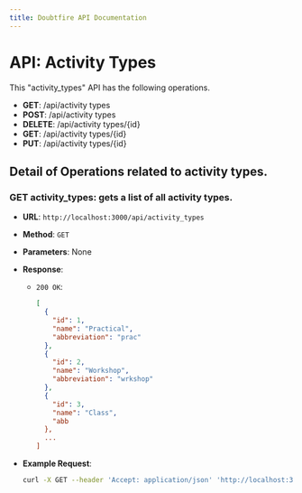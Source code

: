 ```yaml
---
title: Doubtfire API Documentation
---
```


# API: Activity Types

This "activity_types" API has the following operations.

- **GET**: /api/activity types
- **POST**: /api/activity types
- **DELETE**: /api/activity types/{id}
- **GET**: /api/activity types/{id}
- **PUT**: /api/activity types/{id}

## Detail of Operations related to activity types.

### GET activity_types: gets a list of all activity types.

- **URL**: `http://localhost:3000/api/activity_types`
- **Method**: `GET`
- **Parameters**: None
- **Response**:

  - `200 OK`:
    ```json
    [
      {
        "id": 1,
        "name": "Practical",
        "abbreviation": "prac"
      },
      {
        "id": 2,
        "name": "Workshop",
        "abbreviation": "wrkshop"
      },
      {
        "id": 3,
        "name": "Class",
        "abb
      },
      ...
    ]
    ```

- **Example Request**:
  ```bash
  curl -X GET --header 'Accept: application/json' 'http://localhost:3000/api/activity_types'
  ```
